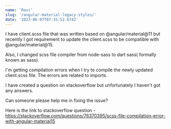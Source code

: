 ```yaml
---
name: 'Ravi'
slug: '/angular-material-legacy-styles/'
date: '2023-06-07T07:35:52.674Z'
---
```


I have client.scss file that was written based on @angular/material@11 but recently I got requirement to update the client.scss to be compatible with @angular/material@15.

Also, I changed scss file compiler from node-sass to dart sass( formally known as sass).

I&#x27;m getting compilation errors when I try to compile the newly updated client.scss file. The errors are related to imports.

I have created a question on stackoverflow but unfortunately I haven&#x27;t got any answers.

Can someone please help me in fixing the issue?

Here is the link to stackoverflow question - https://stackoverflow.com/questions/76370395/scss-file-compilation-error-with-angular-material15
